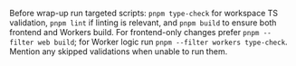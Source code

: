Before wrap-up run targeted scripts: `pnpm type-check` for workspace TS validation, `pnpm lint` if linting is relevant, and `pnpm build` to ensure both frontend and Workers build. For frontend-only changes prefer `pnpm --filter web build`; for Worker logic run `pnpm --filter workers type-check`. Mention any skipped validations when unable to run them.